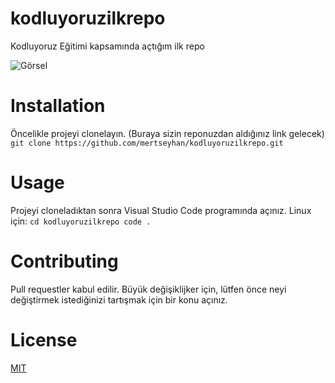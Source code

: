# kodluyoruzilkrepo
Kodluyoruz Eğitimi kapsamında açtığım ilk repo

![Görsel](https://www.linkpicture.com/q/Screen-Shot-2021-06-06-at-22.51.05.png)

# Installation
Öncelikle projeyi clonelayın. (Buraya sizin reponuzdan aldığınız link gelecek)
`git clone https://github.com/mertseyhan/kodluyoruzilkrepo.git`

# Usage
Projeyi cloneladıktan sonra Visual Studio Code programında açınız. 
Linux için:
`cd kodluyoruzilkrepo
code .`

# Contributing
Pull requestler kabul edilir. Büyük değişiklijker için, lütfen önce neyi değiştirmek istediğinizi tartışmak için bir konu açınız.

# License
[MIT](https://choosealicense.com/licenses/mit/)


